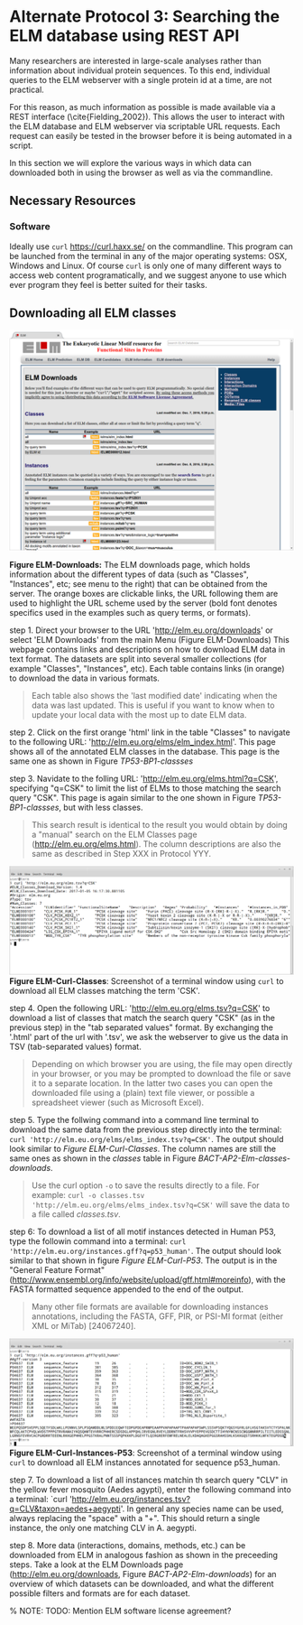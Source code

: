 # Alternate Protocol 3: Searching the ELM database using REST API

Many researchers are interested in large-scale analyses rather than information
about individual protein sequences. To this end, individual queries to the ELM
webserver with a single protein id at a time, are not practical.

For this reason, as much information as possible is made available via a REST
interface (\cite{Fielding_2002}). This allows the user to interact with the ELM
database and ELM webserver via scriptable URL requests. Each request can easily
be tested in the browser before it is being automated in a script.

In this section we will explore the various ways in which data can downloaded
both in using the browser as well as via the commandline.

## Necessary Resources

### Software

Ideally use `curl` https://curl.haxx.se/ on the commandline. This program can
be launched from the terminal in any of the major operating systems: OSX,
Windows and Linux. Of course `curl` is only one of many different ways to
access web content programatically, and we suggest anyone to use which ever program they feel is better suited for their tasks.

## Downloading all ELM classes

![](Figures/BACT_2/elm_downloads_html.png)

**Figure ELM-Downloads:** The ELM downloads page, which holds information about
the different types of data (such as "Classes", "Instances", etc; see menu to
the right) that can be obtained from the server. The orange boxes are clickable
links, the URL following them are used to highlight the URL scheme used by the
server (bold font denotes specifics used in the examples such as query terms,
or formats).

step 1. Direct your browser to the URL 'http://elm.eu.org/downloads' or select 
'ELM Downloads' from the main Menu (Figure ELM-Downloads) This webpage contains
links and descriptions on how to download ELM data in text format. The
datasets are split into several smaller collections (for example
"Classes", "Instances", etc). Each table contains links (in orange) to download
the data in various formats.

> Each table also shows the 'last modified date' indicating when the data was last updated. This is useful if you want to know when to update your local data with the most up to date ELM data.

step 2. Click on the first orange 'html' link in the table "Classes" to
navigate to the following URL: 'http://elm.eu.org/elms/elm_index.html'. This
page shows all of the annotated ELM classes in the database. This page is
the same one as shown in Figure *TP53-BP1-classses*

step 3. Navidate to the folling URL: 'http://elm.eu.org/elms.html?q=CSK',
specifying "q=CSK" to limit the list of ELMs to those matching the search query
"CSK". This page is again similar to the one shown in Figure
*TP53-BP1-classses*, but with less classes.

> This search result is identical to the result you would obtain by doing a
> "manual" search on the ELM Classes page (http://elm.eu.org/elms.html). The
> column descriptions are also the same as described in Step XXX in Protocol
> YYY.

![](Figures/BACT_2/elm_curl_classes_CSK.png)
**Figure ELM-Curl-Classes**:
Screenshot of a terminal window using `curl` to download all ELM classes matching the term 'CSK'.

step 4. Open the following URL: 'http://elm.eu.org/elms.tsv?q=CSK' to download
a list of classes that match the search query "CSK" (as in the previous step)
in the "tab separated values" format.  By exchanging the '.html' part of the
url with '.tsv', we ask the webserver to give us the data in TSV
(tab-separated values) format.

> Depending on which browser you are using, the file may open directly in your
> browser, or you may be prompted to download the file or save it to a separate
> location. In the latter two cases you can open the downloaded file using a
> (plain) text file viewer, or possible a spreadsheet viewer (such as Microsoft
> Excel). 

step 5. Type the follwing command into a command line terminal to download the
same data from the previous step directly into the terminal: `curl
'http://elm.eu.org/elms/elms_index.tsv?q=CSK'`. The output should look similar
to *Figure ELM-Curl-Classes*. The column names are still the same ones as shown
in the _classes_ table in Figure *BACT-AP2-Elm-classes-downloads*.

> Use the curl option `-o` to save the results directly to a file. For example: 
> `curl -o classes.tsv 'http://elm.eu.org/elms/elms_index.tsv?q=CSK'` will save
> the data to a file called _classes.tsv_.

step 6: To download a list of all motif instances detected in Human P53, type
the followin command into a terminal: `curl
'http://elm.eu.org/instances.gff?q=p53_human'`. The output should look similar
to that shown in figure *Figure ELM-Curl-P53*. The output is in the "General
Feature Format" (http://www.ensembl.org/info/website/upload/gff.html#moreinfo),
with the FASTA formatted sequence appended to the end of the output.

> Many other file formats are available for downloading instances annotations,
> including the FASTA, GFF, PIR, or PSI-MI format (either XML or MiTab)
> [24067240]. 

![](Figures/BACT_2/elm_curl_instances_p53_human.png)
**Figure ELM-Curl-Instances-P53**:
Screenshot of a terminal window using `curl` to download all ELM instances
annotated for sequence p53_human.

step 7. To download a list of all instances matchin th search query "CLV" in
the yellow fever mosquito (Aedes agypti), enter the following command into a
terminal: `curl 'http://elm.eu.org/instances.tsv?q=CLV&taxon=aedes+aegypti'. In
general any species name can be used, always replacing the "space" with a "+".
This should return a single instance, the only one matching CLV in A. aegypti.

step 8. More data (interactions, domains, methods, etc.) can be downloaded from
ELM in analogous fashion as shown in the preceeding steps. Take a look at the
ELM Downloads page (http://elm.eu.org/downloads, Figure
*BACT-AP2-Elm-downloads*) for an overview of which datasets can be downloaded,
and what the different possible filters and formats are for each dataset.

% NOTE: TODO: Mention ELM software license agreement?
